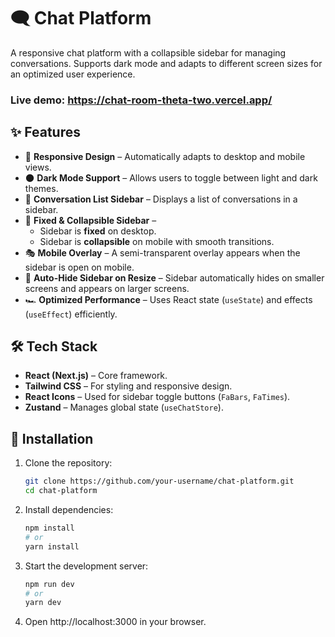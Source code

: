 # 🗨️ Chat Platform

A responsive chat platform with a collapsible sidebar for managing conversations. Supports dark mode and adapts to different screen sizes for an optimized user experience.

### Live demo: https://chat-room-theta-two.vercel.app/

## ✨ Features

- 📱 **Responsive Design** – Automatically adapts to desktop and mobile views.
- 🌑 **Dark Mode Support** – Allows users to toggle between light and dark themes.
- 📜 **Conversation List Sidebar** – Displays a list of conversations in a sidebar.
- 📌 **Fixed & Collapsible Sidebar** – 
  - Sidebar is **fixed** on desktop.
  - Sidebar is **collapsible** on mobile with smooth transitions.
- 🎭 **Mobile Overlay** – A semi-transparent overlay appears when the sidebar is open on mobile.
- 🔄 **Auto-Hide Sidebar on Resize** – Sidebar automatically hides on smaller screens and appears on larger screens.
- 🏎️ **Optimized Performance** – Uses React state (`useState`) and effects (`useEffect`) efficiently.

## 🛠️ Tech Stack

- **React (Next.js)** – Core framework.
- **Tailwind CSS** – For styling and responsive design.
- **React Icons** – Used for sidebar toggle buttons (`FaBars`, `FaTimes`).
- **Zustand** – Manages global state (`useChatStore`).

## 🚀 Installation

1. Clone the repository:
   ```sh
   git clone https://github.com/your-username/chat-platform.git
   cd chat-platform

2. Install dependencies:
   ```sh
   npm install
   # or
   yarn install

3. Start the development server:
   ```sh
   npm run dev
   # or
   yarn dev

4. Open http://localhost:3000 in your browser.
